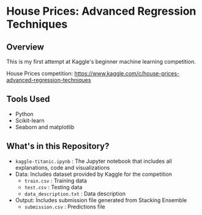 # House Prices: Advanced Regression Techniques

## Overview
This is my first attempt at Kaggle's beginner machine learning competition.

House Prices competition: https://www.kaggle.com/c/house-prices-advanced-regression-techniques

## Tools Used
* Python
* Scikit-learn
* Seaborn and matplotlib

## What's in this Repository?
* `kaggle-titanic.ipynb` : The Jupyter notebook that includes all explanations, code and visualizations
* Data: Includes dataset provided by Kaggle for the competition
    * `train.csv` : Training data
    * `test.csv` : Testing data
    * `data_description.txt` : Data description
* Output: Includes submission file generated from Stacking Ensemble
   * `submission.csv` : Predictions file
